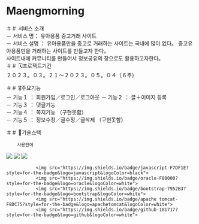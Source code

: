 #  Maengmorning 

＃＃ 서비스 소개  
－ 서비스 명： 유아용품 중고거래 사이트  
－ 서비스 설명 ： 유아용품만을 중고로 거래하는 사이트는 국내에 많이 없다。 중고유아용품만을 거래하는 사이트를 만들고자 한다。  
                사이트내에 커뮤니티를 만들어서 정보공유의 장으로도 활용하고자한다。   
 ＃＃ 🗓️프로젝트기간  
 ２０２３。０３。２１～２０２３。０５。０４（６주）
 
 ＃＃ 🎖️주요기능  
 － 기능１ ： 회원가입／로그인／로그아웃
 － 기능２ ： 글＋이미지 등록    
 － 기능３ ： 댓글기능  
 － 기능４ ： 쪽지기능 （구현못함）  
 － 기능５ ： 정보수정／글수정／글삭제 （구현못함）  
 
 ＃＃ 👾기술스택
    
    
        사용언어
        
   <img src="https://img.shields.io/badge/java-007396?style=for-the-badge&logo=java&logoColor=white">  
               <img src="https://img.shields.io/badge/html5-E34F26?style=for-the-badge&logo=html5&logoColor=white">  
               <img src="https://img.shields.io/badge/css-1572B6?style=for-the-badge&logo=css3&logoColor=white"> 
         
       
               <img src="https://img.shields.io/badge/javascript-F7DF1E?style=for-the-badge&logo=javascript&logoColor=black">   
               <img src="https://img.shields.io/badge/oracle-F80000?style=for-the-badge&logo=oracle&logoColor=white">   
               <img src="https://img.shields.io/badge/bootstrap-7952B3?style=for-the-badge&logo=bootstrap&logoColor=white">    
               <img src="https://img.shields.io/badge/apache tomcat-F8DC75?style=for-the-badge&logo=apachetomcat&logoColor=white">  
               <img src="https://img.shields.io/badge/github-181717?style=for-the-badge&logo=github&logoColor=white">
             
 
